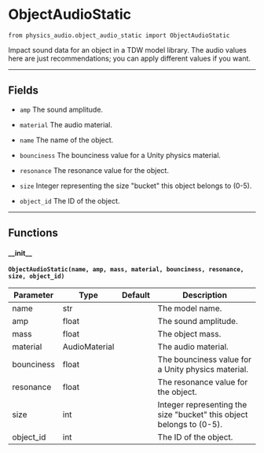 # ObjectAudioStatic

`from physics_audio.object_audio_static import ObjectAudioStatic`

Impact sound data for an object in a TDW model library.
The audio values here are just recommendations; you can apply different values if you want.

***

## Fields

- `amp` The sound amplitude.

- `material` The audio material.

- `name` The name of the object.

- `bounciness` The bounciness value for a Unity physics material.

- `resonance` The resonance value for the object.

- `size` Integer representing the size "bucket" this object belongs to (0-5).

- `object_id` The ID of the object.

***

## Functions

#### \_\_init\_\_

**`ObjectAudioStatic(name, amp, mass, material, bounciness, resonance, size, object_id)`**

| Parameter | Type | Default | Description |
| --- | --- | --- | --- |
| name |  str |  | The model name. |
| amp |  float |  | The sound amplitude. |
| mass |  float |  | The object mass. |
| material |  AudioMaterial |  | The audio material. |
| bounciness |  float |  | The bounciness value for a Unity physics material. |
| resonance |  float |  | The resonance value for the object. |
| size |  int |  | Integer representing the size "bucket" this object belongs to (0-5). |
| object_id |  int |  | The ID of the object. |


